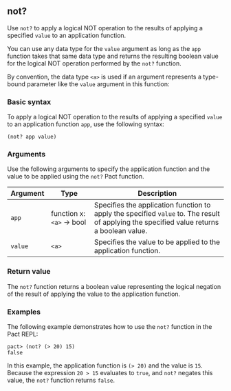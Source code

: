 ## not?

Use `not?` to apply a logical NOT operation to the results of applying a specified `value` to an application function.

You can use any data type for the `value` argument as long as the `app` function takes that same data type and returns the resulting boolean value for the logical NOT operation performed by the `not?` function.

By convention, the data type `<a>` is used if an argument represents a type-bound parameter like the `value` argument in this function: 

### Basic syntax

To apply a logical NOT operation to the results of applying a specified `value` to an application function `app`, use the following syntax:

```pact
(not? app value)
```

### Arguments

Use the following arguments to specify the application function and the value to be applied using the `not?` Pact function.

| Argument | Type | Description |
| --- | --- | --- |
| `app` | function x:`<a>` -> bool | Specifies the application function to apply the specified `value` to. The result of applying the specified value returns a boolean value. |
| `value` | `<a>` | Specifies the value to be applied to the application function. |

### Return value

The `not?` function returns a boolean value representing the logical negation of the result of applying the value to the application function.

### Examples

The following example demonstrates how to use the `not?` function in the Pact REPL:

```pact
pact> (not? (> 20) 15)
false
```

In this example, the application function is `(> 20)` and the value is `15`. Because the expression `20 > 15` evaluates to `true`, and `not?` negates this value, the `not?` function returns `false`.
